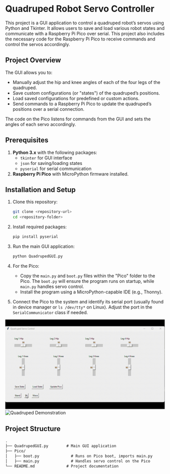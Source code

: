 # Quadruped Robot Servo Controller

This project is a GUI application to control a quadruped robot’s servos using Python and Tkinter. It allows users to save and load various robot states and communicate with a Raspberry Pi Pico over serial. This project also includes the necessary code for the Raspberry Pi Pico to receive commands and control the servos accordingly.

## Project Overview

The GUI allows you to:
- Manually adjust the hip and knee angles of each of the four legs of the quadruped.
- Save custom configurations (or "states") of the quadruped’s positions.
- Load saved configurations for predefined or custom actions.
- Send commands to a Raspberry Pi Pico to update the quadruped’s positions over a serial connection.

The code on the Pico listens for commands from the GUI and sets the angles of each servo accordingly.

## Prerequisites

1. **Python 3.x** with the following packages:
    - `tkinter` for GUI interface
    - `json` for saving/loading states
    - `pyserial` for serial communication
2. **Raspberry Pi Pico** with MicroPython firmware installed.

## Installation and Setup

1. Clone this repository:
    ```bash
    git clone <repository-url>
    cd <repository-folder>
    ```

2. Install required packages:
    ```bash
    pip install pyserial
    ```

3. Run the main GUI application:
    ```bash
    python QuadrupedGUI.py
    ```

4. For the Pico:
    - Copy the `main.py` and `boot.py` files within the "Pico" folder to the Pico. The `boot.py` will ensure the program runs on startup, while `main.py` handles servo control.
    - Install the program using a MicroPython-capable IDE (e.g., Thonny).

5. Connect the Pico to the system and identify its serial port (usually found in device manager or `ls /dev/tty*` on Linux). Adjust the port in the `SerialCommunicator` class if needed.

![GUI Demonstration](assets/QuadrupedGUI.gif)
![Quadruped Demonstration](assets/Quadruped.gif)


## Project Structure

```plaintext
.
├── QuadrupedGUI.py        # Main GUI application
├── Pico/
│   ├── boot.py              # Runs on Pico boot, imports main.py
│   ├── main.py              # Handles servo control on the Pico
└── README.md              # Project documentation
